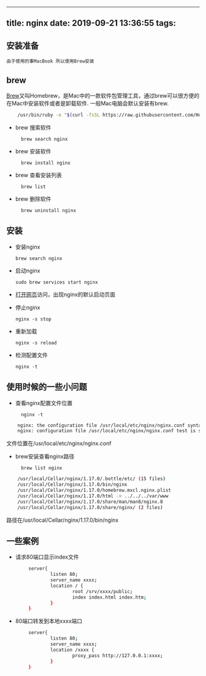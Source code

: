 <!--
 * @Date: 2019-09-25 14:57:19
 * @LastEditors: xshaobaozi
 * @LastEditTime: 2019-09-25 15:27:12
 -->
---
title: nginx
date: 2019-09-21 13:36:55
tags:
---

## 安装准备

    由于使用的事MacBook 所以使用Brew安装

## brew

[Brew](https://brew.sh/)又叫Homebrew，是Mac中的一款软件包管理工具，通过brew可以很方便的在Mac中安装软件或者是卸载软件.
一般Mac电脑会默认安装有brew.

``` bash
    /usr/bin/ruby -e "$(curl -fsSL https://raw.githubusercontent.com/Homebrew/install/master/install)"
```

* brew 搜索软件

        brew search nginx

* brew 安装软件

        brew install nginx

* brew 查看安装列表

        brew list

* brew 删除软件

        brew uninstall nginx

## 安装

*   安装nginx

        brew search nginx

*   启动nginx

        sudo brew services start nginx

*   [打开网页](http://localhost:8080)访问，出现nginx的默认启动页面

*   停止nginx

        nginx -s stop

*   重新加载

        nginx -s reload

*   检测配置文件

        nginx -t

## 使用时候的一些小问题

* 查看nginx配置文件位置

        nginx -t

``` bash
    nginx: the configuration file /usr/local/etc/nginx/nginx.conf syntax is ok
    nginx: configuration file /usr/local/etc/nginx/nginx.conf test is successful
```

文件位置在/usr/local/etc/nginx/nginx.conf

* brew安装查看nginx路径

        brew list nginx

``` bash
    /usr/local/Cellar/nginx/1.17.0/.bottle/etc/ (15 files)
    /usr/local/Cellar/nginx/1.17.0/bin/nginx
    /usr/local/Cellar/nginx/1.17.0/homebrew.mxcl.nginx.plist
    /usr/local/Cellar/nginx/1.17.0/html -> ../../../var/www
    /usr/local/Cellar/nginx/1.17.0/share/man/man8/nginx.8
    /usr/local/Cellar/nginx/1.17.0/share/nginx/ (2 files)
```

路径在/usr/local/Cellar/nginx/1.17.0/bin/nginx

## 一些案例

* 请求80端口显示index文件

``` bash
        server{
                listen 80;
                server_name xxxx;
                location / {
                        root /srv/xxxx/public;
                        index index.html index.htm;
                }
        }
```

* 80端口转发到本地xxxx端口

``` bash
        server{
                listen 80;
                server_name xxxx;
                location /xxxx {
                        proxy_pass http://127.0.0.1:xxxx;
                }
        }
```

